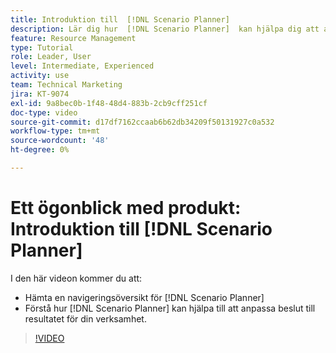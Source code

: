 ```yaml
---
title: Introduktion till  [!DNL Scenario Planner]
description: Lär dig hur  [!DNL Scenario Planner]  kan hjälpa dig att anpassa besluten efter resultatet för din verksamhet. Lär dig navigera  [!DNL Scenario Planner].
feature: Resource Management
type: Tutorial
role: Leader, User
level: Intermediate, Experienced
activity: use
team: Technical Marketing
jira: KT-9074
exl-id: 9a8bec0b-1f48-48d4-883b-2cb9cff251cf
doc-type: video
source-git-commit: d17df7162ccaab6b62db34209f50131927c0a532
workflow-type: tm+mt
source-wordcount: '48'
ht-degree: 0%

---
```


# Ett ögonblick med produkt: Introduktion till [!DNL Scenario Planner]

I den här videon kommer du att:

* Hämta en navigeringsöversikt för [!DNL Scenario Planner]
* Förstå hur [!DNL Scenario Planner] kan hjälpa till att anpassa beslut till resultatet för din verksamhet.

>[!VIDEO](https://video.tv.adobe.com/v/335316/?quality=12&learn=on&enablevpops)
